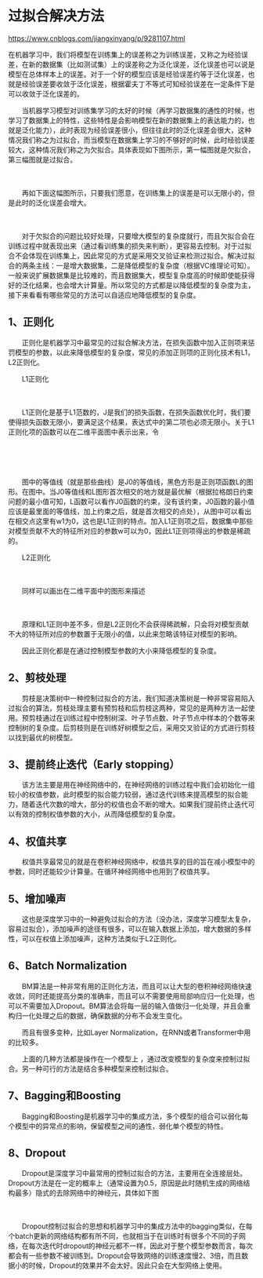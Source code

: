 # 过拟合解决方法
https://www.cnblogs.com/jiangxinyang/p/9281107.html

在机器学习中，我们将模型在训练集上的误差称之为训练误差，又称之为经验误差，在新的数据集（比如测试集）上的误差称之为泛化误差，泛化误差也可以说是模型在总体样本上的误差。对于一个好的模型应该是经验误差约等于泛化误差，也就是经验误差要收敛于泛化误差，根据霍夫丁不等式可知经验误差在一定条件下是可以收敛于泛化误差的。

　　当机器学习模型对训练集学习的太好的时候（再学习数据集的通性的时候，也学习了数据集上的特性，这些特性是会影响模型在新的数据集上的表达能力的，也就是泛化能力），此时表现为经验误差很小，但往往此时的泛化误差会很大，这种情况我们称之为过拟合，而当模型在数据集上学习的不够好的时候，此时经验误差较大，这种情况我们称之为欠拟合。具体表现如下图所示，第一幅图就是欠拟合，第三幅图就是过拟合。

　　

　　再如下面这幅图所示，只要我们愿意，在训练集上的误差是可以无限小的，但是此时的泛化误差会增大。

　　

　　对于欠拟合的问题比较好处理，只要增大模型的复杂度就行，而且欠拟合会在训练过程中就表现出来（通过看训练集的损失来判断），更容易去控制。对于过拟合不会体现在训练集上，因此常见的方式是采用交叉验证来检测过拟合。解决过拟合的两条主线：一是增大数据集，二是降低模型的复杂度（根据VC维理论可知）。一般来说扩展数据集是比较难的，而且数据集大，模型复杂度高的时候即使能获得好的泛化结果，也会增大计算量。所以常见的方式都是以降低模型的复杂度为主，接下来看看有哪些常见的方法可以自适应地降低模型的复杂度。

## 1、正则化

　　正则化是机器学习中最常见的过拟合解决方法，在损失函数中加入正则项来惩罚模型的参数，以此来降低模型的复杂度，常见的添加正则项的正则化技术有L1，L2正则化。

　　L1正则化

　　

　　L1正则化是基于L1范数的，J是我们的损失函数，在损失函数优化时，我们要使得损失函数无限小，要满足这个结果，表达式中的第二项也必须无限小。关于L1正则化项的函数可以在二维平面图中表示出来，令

　　 

 

　　

　　图中的等值线（就是那些曲线）是J0的等值线，黑色方形是正则项函数L的图形。在图中。当J0等值线和L图形首次相交的地方就是最优解（根据拉格朗日约束问题的最小值可知，L函数可以看作J0函数的约束，没有该约束，J0函数的最小值应该是最里面的等值线，加上约束之后，就是首次相交的点处），从图中可以看出在相交点这里有w1为0，这也是L1正则的特点。加入L1正则项之后，数据集中那些对模型贡献不大的特征所对应的参数w可以为0，因此L1正则项得出的参数是稀疏的。

　　L2正则化

　　

　　同样可以画出在二维平面中的图形来描述

　　

　　原理和L1正则中差不多，但是L2正则化不会获得稀疏解，只会将对模型贡献不大的特征所对应的参数置于无限小的值，以此来忽略该特征对模型的影响。

　　因此正则化都是在通过控制模型参数的大小来降低模型的复杂度。

 

## 2、剪枝处理

　　剪枝是决策树中一种控制过拟合的方法，我们知道决策树是一种非常容易陷入过拟合的算法，剪枝处理主要有预剪枝和后剪枝这两种，常见的是两种方法一起使用。预剪枝通过在训练过程中控制树深、叶子节点数、叶子节点中样本的个数等来控制树的复杂度。后剪枝则是在训练好树模型之后，采用交叉验证的方式进行剪枝以找到最优的树模型。

 

## 3、提前终止迭代（Early stopping）

　　该方法主要是用在神经网络中的，在神经网络的训练过程中我们会初始化一组较小的权值参数，此时模型的拟合能力较弱，通过迭代训练来提高模型的拟合能力，随着迭代次数的增大，部分的权值也会不断的增大。如果我们提前终止迭代可以有效的控制权值参数的大小，从而降低模型的复杂度。

 

## 4、权值共享

　　权值共享最常见的就是在卷积神经网络中，权值共享的目的旨在减小模型中的参数，同时还能较少计算量。在循环神经网络中也用到了权值共享。

 

## 5、增加噪声

　　这也是深度学习中的一种避免过拟合的方法（没办法，深度学习模型太复杂，容易过拟合），添加噪声的途径有很多，可以在输入数据上添加，增大数据的多样性，可以在权值上添加噪声，这种方法类似于L2正则化。

 

## 6、Batch Normalization

　　BM算法是一种非常有用的正则化方法，而且可以让大型的卷积神经网络快速收敛，同时还能提高分类的准确率，而且可以不需要使用局部响应归一化处理，也可以不需要加入Dropout。BM算法会将每一层的输入值做归一化处理，并且会重构归一化处理之后的数据，确保数据的分布不会发生变化。

　　而且有很多变种，比如Layer Normalization，在RNN或者Transformer中用的比较多。

　　上面的几种方法都是操作在一个模型上 ，通过改变模型的复杂度来控制过拟合。另一种可行的方法是结合多种模型来控制过拟合。

 

## 7、Bagging和Boosting

　　Bagging和Boosting是机器学习中的集成方法，多个模型的组合可以弱化每个模型中的异常点的影响，保留模型之间的通性，弱化单个模型的特性。

 

## 8、Dropout

　　Dropout是深度学习中最常用的控制过拟合的方法，主要用在全连接层处。Dropout方法是在一定的概率上（通常设置为0.5，原因是此时随机生成的网络结构最多）隐式的去除网络中的神经元，具体如下图

　　

　　Dropout控制过拟合的思想和机器学习中的集成方法中的bagging类似，在每个batch更新的网络结构都有所不同，也就相当于在训练时有很多个不同的子网络，在每次迭代时dropout的神经元都不一样，因此对于整个模型参数而言，每次都会有一些参数不被训练到。Dropout会导致网络的训练速度慢2、3倍，而且数据小的时候，Dropout的效果并不会太好。因此只会在大型网络上使用。